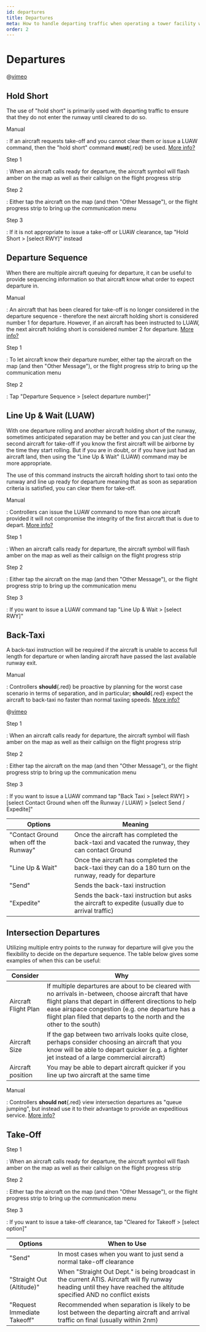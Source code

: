 ```yaml
---
id: departures
title: Departures
meta: How to handle departing traffic when operating a tower facility within Infinite Flight.
order: 2
---
```




# Departures



@[vimeo](560144457)



## Hold Short



The use of "hold short" is primarily used with departing traffic to ensure that they do not enter the runway until cleared to do so.



Manual

: If an aircraft requests take-off and you cannot clear them or issue a LUAW command, then the "hold short" command **must**{.red} be used. [More info?](/guide/atc-manual/3.-tower/3.2-departures#3.2.1)



Step 1

: When an aircraft calls ready for departure, the aircraft symbol will flash amber on the map as well as their callsign on the flight progress strip



Step 2

: Either tap the aircraft on the map (and then "Other Message"), or the flight progress strip to bring up the communication menu



Step 3

: If it is not appropriate to issue a take-off or LUAW clearance, tap "Hold Short > [select RWY]" instead



## Departure Sequence



When there are multiple aircraft queuing for departure, it can be useful to provide sequencing information so that aircraft know what order to expect departure in.



Manual

: An aircraft that has been cleared for take-off is no longer considered in the departure sequence - therefore the next aircraft holding short is considered number 1 for departure. However, if an aircraft has been instructed to LUAW, the next aircraft holding short is considered number 2 for departure. [More info?](/guide/atc-manual/3.-tower/3.2-departures#3.2.2)



Step 1

: To let aircraft know their departure number, either tap the aircraft on the map (and then "Other Message"), or the flight progress strip to bring up the communication menu



Step 2

: Tap "Departure Sequence > [select departure number]"



## Line Up & Wait (LUAW)



With one departure rolling and another aircraft holding short of the runway, sometimes anticipated separation may be better and you can just clear the second aircraft for take-off if you know the first aircraft will be airborne by the time they start rolling. But if you are in doubt, or if you have just had an aircraft land, then using the "Line Up & Wait" (LUAW) command may be more appropriate.



The use of this command instructs the aircraft holding short to taxi onto the runway and line up ready for departure meaning that as soon as separation criteria is satisfied, you can clear them for take-off.



Manual

: Controllers can issue the LUAW command to more than one aircraft provided it will not compromise the integrity of the first aircraft that is due to depart. [More info?](/guide/atc-manual/3.-tower/3.2-departures#3.2.3)



Step 1

: When an aircraft calls ready for departure, the aircraft symbol will flash amber on the map as well as their callsign on the flight progress strip



Step 2

: Either tap the aircraft on the map (and then "Other Message"), or the flight progress strip to bring up the communication menu



Step 3

: If you want to issue a LUAW command tap "Line Up & Wait > [select RWY]" 



## Back-Taxi

A back-taxi instruction will be required if the aircraft is unable to access full length for departure or when landing aircraft have passed the last available runway exit.



Manual

: Controllers **should**{.red} be proactive by planning for the worst case scenario in terms of separation, and in particular; **should**{.red} expect the aircraft to back-taxi no faster than normal taxiing speeds. [More info?](/guide/atc-manual/3.-tower/3.2-departures#3.2.4)



@[vimeo](560560579)



Step 1

: When an aircraft calls ready for departure, the aircraft symbol will flash amber on the map as well as their callsign on the flight progress strip



Step 2

: Either tap the aircraft on the map (and then "Other Message"), or the flight progress strip to bring up the communication menu



Step 3

: If you want to issue a LUAW command tap "Back Taxi > [select RWY] > [select Contact Ground when off the Runway / LUAW] > [select Send / Expedite]"



| Options                              | Meaning                                                      |
| ------------------------------------ | ------------------------------------------------------------ |
| "Contact Ground when off the Runway" | Once the aircraft has completed the back-taxi and vacated the runway, they can contact Ground |
| "Line Up & Wait"                     | Once the aircraft has completed the back-taxi they can do a 180 turn on the runway, ready for departure |
| "Send"                               | Sends the back-taxi instruction                              |
| "Expedite"                           | Sends the back-taxi instruction but asks the aircraft to expedite (usually due to arrival traffic) |



## Intersection Departures

Utilizing multiple entry points to the runway for departure will give you the flexibility to decide on the departure sequence. The table below gives some examples of when this can be useful:



| Consider             | Why                                                          |
| -------------------- | ------------------------------------------------------------ |
| Aircraft Flight Plan | If multiple departures are about to be cleared with no arrivals in-between, choose aircraft that have flight plans that depart in different directions to help ease airspace congestion (e.g. one departure has a flight plan filed that departs to the north and the other to the south) |
| Aircraft Size        | If the gap between two arrivals looks quite close, perhaps consider choosing an aircraft that you know will be able to depart quicker (e.g. a fighter jet instead of a large commercial aircraft) |
| Aircraft position    | You may be able to depart aircraft quicker if you line up two aircraft at the same time |



Manual

: Controllers **should not**{.red} view intersection departures as "queue jumping", but instead use it to their advantage to provide an expeditious service. [More info?](/guide/atc-manual/3.-tower/3.2-departures#3.2.5)



## Take-Off



Step 1

: When an aircraft calls ready for departure, the aircraft symbol will flash amber on the map as well as their callsign on the flight progress strip



Step 2

: Either tap the aircraft on the map (and then "Other Message"), or the flight progress strip to bring up the communication menu



Step 3

: If you want to issue a take-off clearance, tap "Cleared for Takeoff > [select option]"



| Options                     | When to Use                                                  |
| --------------------------- | ------------------------------------------------------------ |
| "Send"                      | In most cases when you want to just send a normal take-off clearance |
| "Straight Out (Altitude)"   | When "Straight Out Dept." is being broadcast in the current ATIS. Aircraft will fly runway heading until they have reached the altitude specified AND no conflict exists |
| "Request Immediate Takeoff" | Recommended when separation is likely to be lost between the departing aircraft and arrival traffic on final (usually within 2nm) |